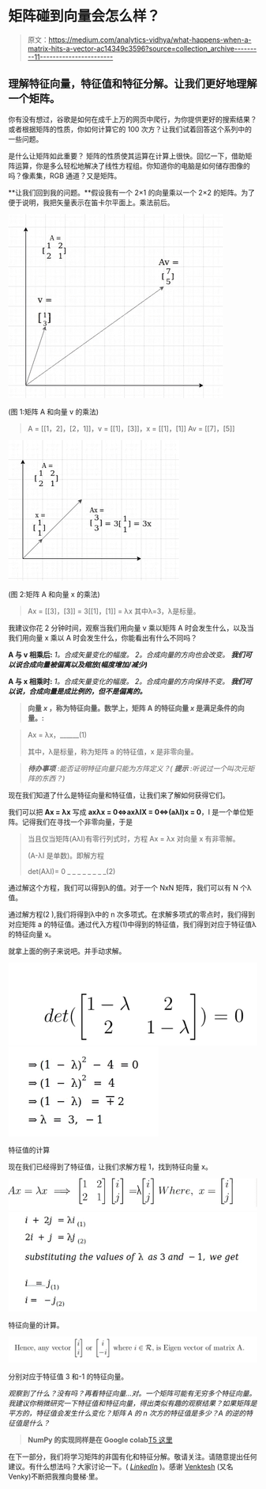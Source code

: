 # 矩阵碰到向量会怎么样？

> 原文：<https://medium.com/analytics-vidhya/what-happens-when-a-matrix-hits-a-vector-ac14349c3596?source=collection_archive---------11----------------------->

## 理解特征向量，特征值和特征分解。让我们更好地理解一个矩阵。

你有没有想过，谷歌是如何在成千上万的网页中爬行，为你提供更好的搜索结果？或者根据矩阵的性质，你如何计算它的 100 次方？让我们试着回答这个系列中的一些问题。

是什么让矩阵如此重要？
矩阵的性质使其运算在计算上很快。回忆一下，借助矩阵运算，你是多么轻松地解决了线性方程组。你知道你的电脑是如何储存图像的吗？像素集，RGB 通道？又是矩阵。

**让我们回到我的问题。**假设我有一个 2×1 的向量乘以一个 2×2 的矩阵。为了便于说明，我把矢量表示在笛卡尔平面上。乘法前后。

![](img/6567100cc33021c757f28ef5c76ea457.png)

(图 1:矩阵 A 和向量 v 的乘法)

> A = [[1，2]，[2，1]]，v = [[1]，[3]]，x = [[1]，[1]]
> Av = [[7]，[5]]

![](img/e6877b7a724101cdda4f660cfcdd6767.png)

(图 2:矩阵 A 和向量 x 的乘法)

> Ax = [[3]，[3]] = 3[[1]，[1]] = λx 其中λ=3，λ是标量。

我建议你花 2 分钟时间，观察当我们用向量 v 乘以矩阵 A 时会发生什么，以及当我们用向量 x 乘以 A 时会发生什么，你能看出有什么不同吗？

**A 与 v 相乘后:** *1。合成矢量变化的幅度。
2。合成向量的方向也会改变。* ***我们可以说合成向量被偏离以及缩放(幅度增加/减少)***

**A 与 x 相乘时:** *1。合成矢量变化的幅度。
2。合成向量的方向保持不变。* ***我们可以说，合成向量是成比例的，但不是偏离的。***

> **向量 *x* ，称为特征向量。数学上，矩阵 A 的特征向量 *x* 是满足条件的向量。:**

> Ax = λx，______(1)
> 
> 其中，λ是标量，称为矩阵 a 的特征值，x 是非零向量。

> ***待办事项*** *:能否证明特征向量只能为方阵定义？(* ***提示*** *:听说过一个叫次元矩阵的东西？)*

现在我们知道了什么是特征向量和特征值，让我们来了解如何获得它们。

我们可以把 **Ax = λx** 写成
**axλx = 0⇔axλIX = 0⇔(aλI)x = 0**，I 是一个单位矩阵。记得我们在寻找一个非零向量，于是

> 当且仅当矩阵(AλI)有零行列式时，方程 Ax = λx 对向量 x 有非零解。
> 
> (A-λI 是单数)。即解方程
> 
> det(AλI)= 0 _ _ _ _ _ _ _ _(2)

通过解这个方程，我们可以得到λ的值。对于一个 NxN 矩阵，我们可以有 N 个λ值。

通过解方程(2 ),我们将得到λ中的 n 次多项式。在求解多项式的零点时，我们得到对应矩阵 a 的特征值。通过代入方程(1)中得到的特征值，我们得到对应于特征值λ的特征向量 x。

就拿上面的例子来说吧。并手动求解。

![](img/eaf67bdf51cdfde9fa35aad0ea81abd5.png)![](img/31b9d149e62373a9ddd7d05524c35552.png)

特征值的计算

现在我们已经得到了特征值，让我们求解方程 1，找到特征向量 x。

![](img/aaa6e94a2b902ec4d9ce2b7a40856c74.png)![](img/a7862a7a81a3cfecd6ec818b4e1b83d1.png)

特征向量的计算。

![](img/5e9bd588c339f7748a125684859ff584.png)

分别对应于特征值 3 和-1 的特征向量。

*观察到了什么？没有吗？再看特征向量…对。一个矩阵可能有无穷多个特征向量。我建议你稍微研究一下特征值和特征向量，得出类似有趣的观察结果？如果矩阵是平方的，特征值会发生什么变化？矩阵 A 的 n 次方的特征值是多少？A 的逆的特征值是什么？*

> **NumPy 的实现同样是在 Google colab**[T5 这里](https://colab.research.google.com/drive/1NMnnTYVWyBUOmXVF-VbFg14CsSqFJPpn)

在下一部分，我们将学习矩阵的非国有化和特征分解。敬请关注。请随意提出任何建议。有什么想法吗？大家讨论一下。( [*LinkedIn*](https://www.linkedin.com/in/parth-patel12/) )。感谢 [Venktesh](https://medium.com/u/28b126a36b67?source=post_page-----ac14349c3596--------------------------------) (又名 Venky)不断把我推向曼梯·里。